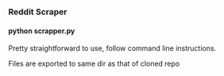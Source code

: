 ### Reddit Scraper 

#### python scrapper.py

Pretty straightforward to use, follow command line instructions.

Files are exported to same dir as that of cloned repo

